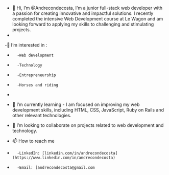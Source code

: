 - 👋 Hi, I’m @Andrecondecosta, I'm a junior full-stack web developer with a passion for creating innovative and impactful solutions. I recently completed the intensive Web Development course at Le Wagon and am looking forward to applying my skills to challenging and stimulating projects.  
-
-👀 I’m interested in :
-       -Web development
-       -Technology
-       -Entrepreneurship
-       -Horses and riding
-   
- 🌱 I’m currently learning - I am focused on improving my web development skills, including HTML, CSS, JavaScript, Ruby on Rails and other relevant technologies.
- 💞️ I’m looking to collaborate on projects related to web development and technology.

- 📫 How to reach me
-       -LinkedIn: [linkedin.com/in/andrecondecosta](https://www.linkedin.com/in/andrecondecosta)
-       -Email: [andrecondecosta@gmail.com

<!---
Andrecondecosta/Andrecondecosta is a ✨ special ✨ repository because its `README.md` (this file) appears on your GitHub profile.
You can click the Preview link to take a look at your changes.
--->
